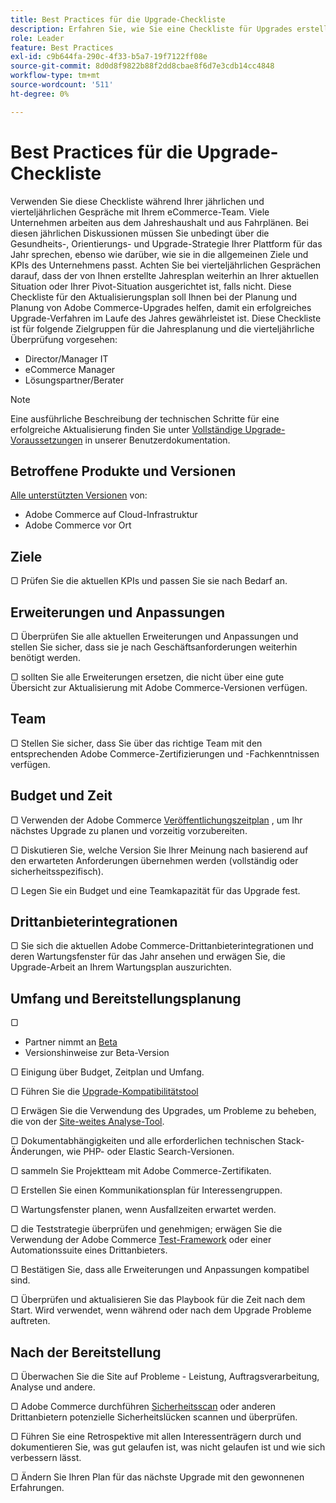 ```yaml
---
title: Best Practices für die Upgrade-Checkliste
description: Erfahren Sie, wie Sie eine Checkliste für Upgrades erstellen und verwenden, um Ihre Adobe Commerce-Upgrade-Strategie zu planen.
role: Leader
feature: Best Practices
exl-id: c9b644fa-290c-4f33-b5a7-19f7122ff08e
source-git-commit: 8d0d8f9822b88f2dd8cbae8f6d7e3cdb14cc4848
workflow-type: tm+mt
source-wordcount: '511'
ht-degree: 0%

---
```


# Best Practices für die Upgrade-Checkliste

Verwenden Sie diese Checkliste während Ihrer jährlichen und vierteljährlichen Gespräche mit Ihrem eCommerce-Team. Viele Unternehmen arbeiten aus dem Jahreshaushalt und aus Fahrplänen. Bei diesen jährlichen Diskussionen müssen Sie unbedingt über die Gesundheits-, Orientierungs- und Upgrade-Strategie Ihrer Plattform für das Jahr sprechen, ebenso wie darüber, wie sie in die allgemeinen Ziele und KPIs des Unternehmens passt. Achten Sie bei vierteljährlichen Gesprächen darauf, dass der von Ihnen erstellte Jahresplan weiterhin an Ihrer aktuellen Situation oder Ihrer Pivot-Situation ausgerichtet ist, falls nicht. Diese Checkliste für den Aktualisierungsplan soll Ihnen bei der Planung und Planung von Adobe Commerce-Upgrades helfen, damit ein erfolgreiches Upgrade-Verfahren im Laufe des Jahres gewährleistet ist. Diese Checkliste ist für folgende Zielgruppen für die Jahresplanung und die vierteljährliche Überprüfung vorgesehen:

- Director/Manager IT
- eCommerce Manager
- Lösungspartner/Berater

>[!NOTE]
>
>Eine ausführliche Beschreibung der technischen Schritte für eine erfolgreiche Aktualisierung finden Sie unter [Vollständige Upgrade-Voraussetzungen](../../../upgrade/prepare/prerequisites.md) in unserer Benutzerdokumentation.

## Betroffene Produkte und Versionen

[Alle unterstützten Versionen](../../../release/versions.md) von:

- Adobe Commerce auf Cloud-Infrastruktur
- Adobe Commerce vor Ort

## Ziele

▢ Prüfen Sie die aktuellen KPIs und passen Sie sie nach Bedarf an.

## Erweiterungen und Anpassungen

▢ Überprüfen Sie alle aktuellen Erweiterungen und Anpassungen und stellen Sie sicher, dass sie je nach Geschäftsanforderungen weiterhin benötigt werden.

▢ sollten Sie alle Erweiterungen ersetzen, die nicht über eine gute Übersicht zur Aktualisierung mit Adobe Commerce-Versionen verfügen.

## Team

▢ Stellen Sie sicher, dass Sie über das richtige Team mit den entsprechenden Adobe Commerce-Zertifizierungen und -Fachkenntnissen verfügen.

## Budget und Zeit

▢ Verwenden der Adobe Commerce [Veröffentlichungszeitplan](../../../release/schedule.md) , um Ihr nächstes Upgrade zu planen und vorzeitig vorzubereiten.

▢ Diskutieren Sie, welche Version Sie Ihrer Meinung nach basierend auf den erwarteten Anforderungen übernehmen werden (vollständig oder sicherheitsspezifisch).

▢ Legen Sie ein Budget und eine Teamkapazität für das Upgrade fest.

## Drittanbieterintegrationen

▢ Sie sich die aktuellen Adobe Commerce-Drittanbieterintegrationen und deren Wartungsfenster für das Jahr ansehen und erwägen Sie, die Upgrade-Arbeit an Ihrem Wartungsplan auszurichten.

## Umfang und Bereitstellungsplanung

▢

- Partner nimmt an [Beta](../../../release/beta.md)
- Versionshinweise zur Beta-Version

▢ Einigung über Budget, Zeitplan und Umfang.

▢ Führen Sie die [Upgrade-Kompatibilitätstool](../../../upgrade/upgrade-compatibility-tool/overview.md)

▢ Erwägen Sie die Verwendung des Upgrades, um Probleme zu beheben, die von der [Site-weites Analyse-Tool](../../../tools/site-wide-analysis-tool/intro.md).

▢ Dokumentabhängigkeiten und alle erforderlichen technischen Stack-Änderungen, wie PHP- oder Elastic Search-Versionen.

▢ sammeln Sie Projektteam mit Adobe Commerce-Zertifikaten.

▢ Erstellen Sie einen Kommunikationsplan für Interessengruppen.

▢ Wartungsfenster planen, wenn Ausfallzeiten erwartet werden.

▢ die Teststrategie überprüfen und genehmigen; erwägen Sie die Verwendung der Adobe Commerce [Test-Framework](https://developer.adobe.com/commerce/testing/) oder einer Automationssuite eines Drittanbieters.

▢ Bestätigen Sie, dass alle Erweiterungen und Anpassungen kompatibel sind.

▢ Überprüfen und aktualisieren Sie das Playbook für die Zeit nach dem Start. Wird verwendet, wenn während oder nach dem Upgrade Probleme auftreten.

## Nach der Bereitstellung

▢ Überwachen Sie die Site auf Probleme - Leistung, Auftragsverarbeitung, Analyse und andere.

▢ Adobe Commerce durchführen [Sicherheitsscan](https://account.magento.com/scanner/dashboard/) oder anderen Drittanbietern potenzielle Sicherheitslücken scannen und überprüfen.

▢ Führen Sie eine Retrospektive mit allen Interessenträgern durch und dokumentieren Sie, was gut gelaufen ist, was nicht gelaufen ist und wie sich verbessern lässt.

▢ Ändern Sie Ihren Plan für das nächste Upgrade mit den gewonnenen Erfahrungen.
